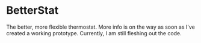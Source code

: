 # BetterStat
The better, more flexible thermostat.
More info is on the way as soon as I've created a working prototype. Currently, I am
still fleshing out the code.

